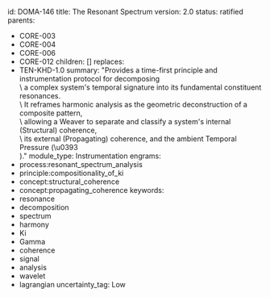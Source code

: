 id: DOMA-146
title: The Resonant Spectrum
version: 2.0
status: ratified
parents:
- CORE-003
- CORE-004
- CORE-006
- CORE-012
children: []
replaces:
- TEN-KHD-1.0
summary: "Provides a time-first principle and instrumentation protocol for decomposing\
  \ a complex system's temporal signature into its fundamental constituent resonances.\
  \ It reframes harmonic analysis as the geometric deconstruction of a composite pattern,\
  \ allowing a Weaver to separate and classify a system's internal (Structural) coherence,\
  \ its external (Propagating) coherence, and the ambient Temporal Pressure (\u0393\
  )."
module_type: Instrumentation
engrams:
- process:resonant_spectrum_analysis
- principle:compositionality_of_ki
- concept:structural_coherence
- concept:propagating_coherence
keywords:
- resonance
- decomposition
- spectrum
- harmony
- Ki
- Gamma
- coherence
- signal
- analysis
- wavelet
- lagrangian
uncertainty_tag: Low